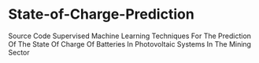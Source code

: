 # State-of-Charge-Prediction
Source Code Supervised Machine Learning Techniques For The Prediction Of The State Of Charge Of Batteries In Photovoltaic Systems In The Mining Sector
